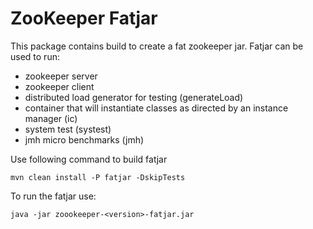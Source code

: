 ZooKeeper Fatjar
================

This package contains build to create a fat zookeeper jar. Fatjar can be used to run:
- zookeeper server
- zookeeper client
- distributed load generator for testing (generateLoad)
- container that will instantiate classes as directed by an instance manager (ic)
- system test (systest)
- jmh micro benchmarks (jmh)


Use following command to build fatjar
```
mvn clean install -P fatjar -DskipTests
```

To run the fatjar use:
```
java -jar zoookeeper-<version>-fatjar.jar
```

